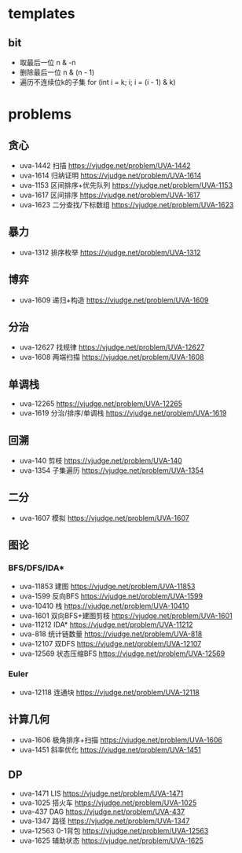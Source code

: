 # templates

## bit
+ 取最后一位 n & -n
+ 删除最后一位 n & (n - 1)
+ 遍历不连续位k的子集 for (int i = k; i; i = (i - 1) & k)

# problems

## 贪心
+ uva-1442 扫描 <https://vjudge.net/problem/UVA-1442>
+ uva-1614 归纳证明 <https://vjudge.net/problem/UVA-1614>
+ uva-1153 区间排序+优先队列 <https://vjudge.net/problem/UVA-1153>
+ uva-1617 区间排序 <https://vjudge.net/problem/UVA-1617>
+ uva-1623 二分查找/下标数组 <https://vjudge.net/problem/UVA-1623>

## 暴力
+ uva-1312 排序枚举 <https://vjudge.net/problem/UVA-1312>

## 博弈
+ uva-1609 递归+构造 <https://vjudge.net/problem/UVA-1609>

## 分治
+ uva-12627 找规律 <https://vjudge.net/problem/UVA-12627>
+ uva-1608 两端扫描 <https://vjudge.net/problem/UVA-1608>

## 单调栈
+ uva-12265 <https://vjudge.net/problem/UVA-12265>
+ uva-1619 分治/排序/单调栈 <https://vjudge.net/problem/UVA-1619>

## 回溯
+ uva-140 剪枝 <https://vjudge.net/problem/UVA-140>
+ uva-1354 子集遍历 <https://vjudge.net/problem/UVA-1354>

## 二分
+ uva-1607 模拟 <https://vjudge.net/problem/UVA-1607>

## 图论
### BFS/DFS/IDA*
+ uva-11853 建图 <https://vjudge.net/problem/UVA-11853>
+ uva-1599 反向BFS <https://vjudge.net/problem/UVA-1599>
+ uva-10410 栈 <https://vjudge.net/problem/UVA-10410>
+ uva-1601 双向BFS+建图剪枝 <https://vjudge.net/problem/UVA-1601>
+ uva-11212 IDA* <https://vjudge.net/problem/UVA-11212>
+ uva-818 统计链数量 <https://vjudge.net/problem/UVA-818>
+ uva-12107 双DFS <https://vjudge.net/problem/UVA-12107>
+ uva-12569 状态压缩BFS <https://vjudge.net/problem/UVA-12569>

### Euler
+ uva-12118 连通块 <https://vjudge.net/problem/UVA-12118>

## 计算几何
+ uva-1606 极角排序+扫描 <https://vjudge.net/problem/UVA-1606>
+ uva-1451 斜率优化 <https://vjudge.net/problem/UVA-1451>

## DP
+ uva-1471 LIS <https://vjudge.net/problem/UVA-1471>
+ uva-1025 搭火车 <https://vjudge.net/problem/UVA-1025>
+ uva-437 DAG <https://vjudge.net/problem/UVA-437>
+ uva-1347 路径 <https://vjudge.net/problem/UVA-1347>
+ uva-12563 0-1背包 <https://vjudge.net/problem/UVA-12563>
+ uva-1625 辅助状态 <https://vjudge.net/problem/UVA-1625>